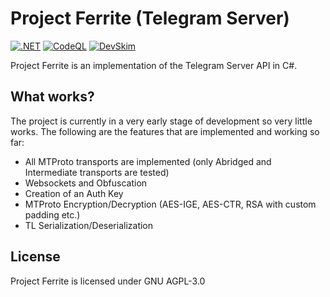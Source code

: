 # Project Ferrite (Telegram Server)

 [![.NET](https://github.com/aykutalparslan/ferrite/actions/workflows/dotnet.yml/badge.svg)](https://github.com/aykutalparslan/ferrite/actions/workflows/dotnet.yml) [![CodeQL](https://github.com/aykutalparslan/ferrite/actions/workflows/codeql-analysis.yml/badge.svg)](https://github.com/aykutalparslan/ferrite/actions/workflows/codeql-analysis.yml) [![DevSkim](https://github.com/aykutalparslan/ferrite/actions/workflows/devskim.yml/badge.svg)](https://github.com/aykutalparslan/ferrite/actions/workflows/devskim.yml)

Project Ferrite is an implementation of the Telegram Server API in C#. 

## What works?

The project is currently in a very early stage of development so very little works. The following are the features that are implemented and working so far:
- All MTProto transports are implemented (only Abridged and Intermediate transports are tested)
- Websockets and Obfuscation
- Creation of an Auth Key
- MTProto Encryption/Decryption (AES-IGE, AES-CTR, RSA with custom padding etc.)
- TL Serialization/Deserialization

## License

Project Ferrite is licensed under GNU AGPL-3.0

[Telegram-Server]: <https://github.com/aykutalparslan/Telegram-Server/>
